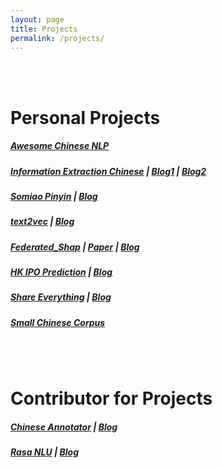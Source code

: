 ```yaml
---
layout: page
title: Projects
permalink: /projects/
---
```

<br><br>

# Personal Projects

##### [Awesome Chinese NLP](https://github.com/crownpku/Awesome-Chinese-NLP)

##### [Information Extraction Chinese](https://github.com/crownpku/Information-Extraction-Chinese) | [Blog1](http://www.crownpku.com//2017/08/19/%E7%94%A8Bi-GRU%E5%92%8C%E5%AD%97%E5%90%91%E9%87%8F%E5%81%9A%E7%AB%AF%E5%88%B0%E7%AB%AF%E7%9A%84%E4%B8%AD%E6%96%87%E5%85%B3%E7%B3%BB%E6%8A%BD%E5%8F%96.html) | [Blog2](http://www.crownpku.com//2017/08/26/%E7%94%A8IDCNN%E5%92%8CCRF%E5%81%9A%E7%AB%AF%E5%88%B0%E7%AB%AF%E7%9A%84%E4%B8%AD%E6%96%87%E5%AE%9E%E4%BD%93%E8%AF%86%E5%88%AB.html)

##### [Somiao Pinyin](https://github.com/crownpku/Somiao-Pinyin) | [Blog](http://www.crownpku.com//2017/09/10/%E6%90%9C%E5%96%B5%E8%BE%93%E5%85%A5%E6%B3%95-%E7%94%A8seq2seq%E8%AE%AD%E7%BB%83%E8%87%AA%E5%B7%B1%E7%9A%84%E6%8B%BC%E9%9F%B3%E8%BE%93%E5%85%A5%E6%B3%95.html)

##### [text2vec](https://github.com/crownpku/text2vec) | [Blog](http://www.crownpku.com//2018/03/30/Text2Vec-%E7%AE%80%E5%8D%95%E7%9A%84%E6%96%87%E6%9C%AC%E5%90%91%E9%87%8F%E5%8C%96%E5%B7%A5%E5%85%B7.html)

##### [Federated_Shap](https://github.com/crownpku/federated_shap) | [Paper](https://arxiv.org/abs/1905.04519) | [Blog](http://www.crownpku.com/2019/05/18/%E7%94%A8Shapley%E5%80%BC%E8%A7%A3%E9%87%8A%E8%81%94%E9%82%A6%E5%AD%A6%E4%B9%A0%E6%A8%A1%E5%9E%8B.html)

##### [HK IPO Prediction](https://github.com/crownpku/hk_ipo_prediction) | [Blog](http://www.crownpku.com//2017/07/22/%E6%B8%AF%E8%82%A1%E6%96%B0%E8%82%A1%E9%A6%96%E6%97%A5%E5%8D%87%E5%B9%85%E9%A2%84%E6%B5%8B-%E4%B8%80%E4%B8%AA%E7%AE%80%E5%8D%95%E7%9A%84%E6%9C%BA%E5%99%A8%E5%AD%A6%E4%B9%A0%E9%A1%B9%E7%9B%AE.html)

##### [Share Everything](https://github.com/crownpku/share_everything) | [Blog](http://www.crownpku.com//2017/02/19/%E5%85%B1%E4%BA%AB%E7%BB%8F%E6%B5%8E%E5%92%8C%E4%B8%80%E4%B8%AA%E5%AE%9E%E9%AA%8C.html)

##### [Small Chinese Corpus](https://github.com/crownpku/Small-Chinese-Corpus)

<br><br>

# Contributor for Projects

##### [Chinese Annotator](https://github.com/deepwel/Chinese-Annotator) | [Blog](http://www.crownpku.com//2017/11/09/%E6%9E%84%E6%83%B3-%E4%B8%AD%E6%96%87%E6%96%87%E6%9C%AC%E6%A0%87%E6%B3%A8%E5%B7%A5%E5%85%B7.html)

##### [Rasa NLU](https://github.com/RasaHQ/rasa_nlu) | [Blog](http://www.crownpku.com//2017/07/27/%E7%94%A8Rasa_NLU%E6%9E%84%E5%BB%BA%E8%87%AA%E5%B7%B1%E7%9A%84%E4%B8%AD%E6%96%87NLU%E7%B3%BB%E7%BB%9F.html)




